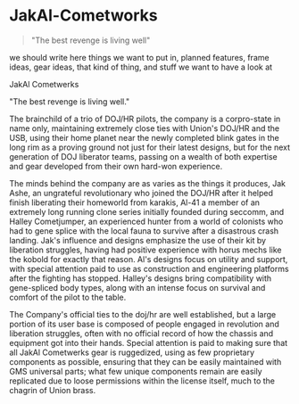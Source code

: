 # JakAl-Cometworks
> "The best revenge is living well"

we should write here things we want to put in, planned features, frame ideas, gear ideas, that kind of thing, and stuff we want to have a look at

JakAl Cometwerks 

"The best revenge is living well." 

The brainchild of a trio of DOJ/HR pilots, the company is a corpro-state in name only, maintaining extremely close ties with Union's DOJ/HR and the USB, using their home planet near the newly completed blink gates in the long rim as a proving ground not just for their latest designs, but for the next generation of DOJ liberator teams, passing on a wealth of both expertise and gear developed from their own hard-won experience. 

The minds behind the company are as varies as the things it produces, Jak Ashe, an ungrateful revolutionary who joined the DOJ/HR after it helped finish liberating their homeworld from karakis, Al-41 a member of an extremely long running clone series initially founded during seccomm, and Halley Cometjumper, an experienced hunter from a world of colonists who had to gene splice with the local fauna to survive after a disastrous crash landing. Jak's influence and designs emphasize the use of their kit by liberation struggles, having had positive experience with horus mechs like the kobold for exactly that reason. Al's designs focus on utility and support, with special attention paid to use as construction and engineering platforms after the fighting has stopped. Halley's designs bring compatibility with gene-spliced body types, along with an intense focus on survival and comfort of the pilot to the table. 

The Company's official ties to the doj/hr are well established, but a large portion of its user base is composed of people engaged in revolution and liberation struggles, often with no official record of how the chassis and equipment got into their hands. Special attention is paid to making sure that all JakAl Cometwerks gear is ruggedized, using as few proprietary components as possible, ensuring that they can be easily maintained with GMS universal parts; what few unique components remain are easily replicated due to loose permissions within the license itself, much to the chagrin of Union brass. 
